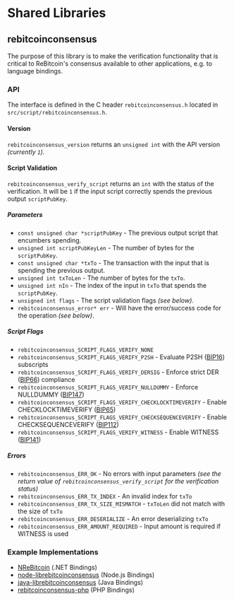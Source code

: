 Shared Libraries
================

## rebitcoinconsensus

The purpose of this library is to make the verification functionality that is critical to ReBitcoin's consensus available to other applications, e.g. to language bindings.

### API

The interface is defined in the C header `rebitcoinconsensus.h` located in `src/script/rebitcoinconsensus.h`.

#### Version

`rebitcoinconsensus_version` returns an `unsigned int` with the API version *(currently `1`)*.

#### Script Validation

`rebitcoinconsensus_verify_script` returns an `int` with the status of the verification. It will be `1` if the input script correctly spends the previous output `scriptPubKey`.

##### Parameters
- `const unsigned char *scriptPubKey` - The previous output script that encumbers spending.
- `unsigned int scriptPubKeyLen` - The number of bytes for the `scriptPubKey`.
- `const unsigned char *txTo` - The transaction with the input that is spending the previous output.
- `unsigned int txToLen` - The number of bytes for the `txTo`.
- `unsigned int nIn` - The index of the input in `txTo` that spends the `scriptPubKey`.
- `unsigned int flags` - The script validation flags *(see below)*.
- `rebitcoinconsensus_error* err` - Will have the error/success code for the operation *(see below)*.

##### Script Flags
- `rebitcoinconsensus_SCRIPT_FLAGS_VERIFY_NONE`
- `rebitcoinconsensus_SCRIPT_FLAGS_VERIFY_P2SH` - Evaluate P2SH ([BIP16](https://github.com/rebitcoin/bips/blob/master/bip-0016.mediawiki)) subscripts
- `rebitcoinconsensus_SCRIPT_FLAGS_VERIFY_DERSIG` - Enforce strict DER ([BIP66](https://github.com/rebitcoin/bips/blob/master/bip-0066.mediawiki)) compliance
- `rebitcoinconsensus_SCRIPT_FLAGS_VERIFY_NULLDUMMY` - Enforce NULLDUMMY ([BIP147](https://github.com/rebitcoin/bips/blob/master/bip-0147.mediawiki))
- `rebitcoinconsensus_SCRIPT_FLAGS_VERIFY_CHECKLOCKTIMEVERIFY` - Enable CHECKLOCKTIMEVERIFY ([BIP65](https://github.com/rebitcoin/bips/blob/master/bip-0065.mediawiki))
- `rebitcoinconsensus_SCRIPT_FLAGS_VERIFY_CHECKSEQUENCEVERIFY` - Enable CHECKSEQUENCEVERIFY ([BIP112](https://github.com/rebitcoin/bips/blob/master/bip-0112.mediawiki))
- `rebitcoinconsensus_SCRIPT_FLAGS_VERIFY_WITNESS` - Enable WITNESS ([BIP141](https://github.com/rebitcoin/bips/blob/master/bip-0141.mediawiki))

##### Errors
- `rebitcoinconsensus_ERR_OK` - No errors with input parameters *(see the return value of `rebitcoinconsensus_verify_script` for the verification status)*
- `rebitcoinconsensus_ERR_TX_INDEX` - An invalid index for `txTo`
- `rebitcoinconsensus_ERR_TX_SIZE_MISMATCH` - `txToLen` did not match with the size of `txTo`
- `rebitcoinconsensus_ERR_DESERIALIZE` - An error deserializing `txTo`
- `rebitcoinconsensus_ERR_AMOUNT_REQUIRED` - Input amount is required if WITNESS is used

### Example Implementations
- [NReBitcoin](https://github.com/NicolasDorier/NReBitcoin/blob/master/NReBitcoin/Script.cs#L814) (.NET Bindings)
- [node-librebitcoinconsensus](https://github.com/bitpay/node-librebitcoinconsensus) (Node.js Bindings)
- [java-librebitcoinconsensus](https://github.com/dexX7/java-librebitcoinconsensus) (Java Bindings)
- [rebitcoinconsensus-php](https://github.com/Bit-Wasp/rebitcoinconsensus-php) (PHP Bindings)

